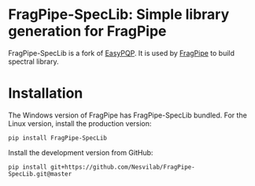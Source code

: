 FragPipe-SpecLib: Simple library generation for FragPipe
================================================

FragPipe-SpecLib is a fork of [EasyPQP](https://github.com/grosenberger/easypqp). It is used by [FragPipe](https://github.com/Nesvilab/FragPipe) to build spectral library.

Installation
============

The Windows version of FragPipe has FragPipe-SpecLib bundled.
For the Linux version, install the production version:

```
pip install FragPipe-SpecLib
```

Install the development version from GitHub:

````
pip install git+https://github.com/Nesvilab/FragPipe-SpecLib.git@master
````
